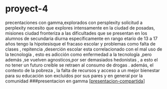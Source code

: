 # proyect-4
precentaciones con gamma,explorados con persplexity
solicitud a perplexity
necesito que explores intensamente en la ciudad de posadas, misiones ciudad fronteriza a las dificultades que se presentan en los alumnos de secundaria diurna específicamente en rango etario de 13 a 17 años tengo la hipotesisque el fracaso escolar y problemas como falta de clases , repitencia ,deserción escolar  esta correlacionado con el mal uso de la tecnología , esto es adicción como enfermedad a la tecnología ,pero además ,se vuelven agnosticos,por ser demasiados hedonistas , a esto el no tener un futuro creíble se retraen al consumo de drogas . además, el contexto de la pobreza , la falta de recursos y acceso a un mejor bienestar para su educación son excluidos por sus pares y en general por la comunidad
###presentacion en gamma
[[presentacion-compartida](https://gamma.app/docs/Crisis-Educativa-en-Posadas-Adolescentes-en-Riesgo-7i03jynmbn71bmv)]
